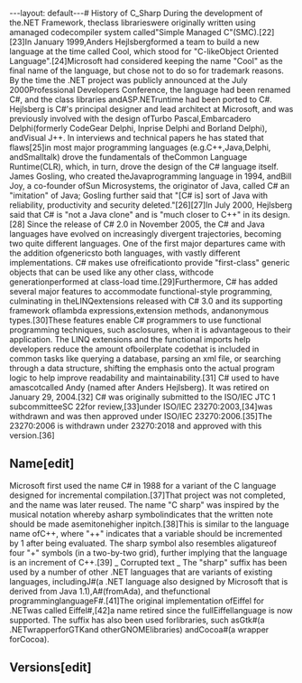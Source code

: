 ---layout: default---# History of C_Sharp
During the development of the.NET Framework, theclass librarieswere originally written using amanaged codecompiler system called"Simple Managed C"(SMC).[22][23]In January 1999,Anders Hejlsbergformed a team to build a new language at the time called Cool, which stood for "C-likeObject Oriented Language".[24]Microsoft had considered keeping the name "Cool" as the final name of the language, but chose not to do so for trademark reasons. By the time the .NET project was publicly announced at the July 2000Professional Developers Conference, the language had been renamed C#, and the class libraries andASP.NETruntime had been ported to C#.
Hejlsberg is C#'s principal designer and lead architect at Microsoft, and was previously involved with the design ofTurbo Pascal,Embarcadero Delphi(formerly CodeGear Delphi, Inprise Delphi and Borland Delphi), andVisual J++. In interviews and technical papers he has stated that flaws[25]in most major programming languages (e.g.C++,Java,Delphi, andSmalltalk) drove the fundamentals of theCommon Language Runtime(CLR), which, in turn, drove the design of the C# language itself.
James Gosling, who created theJavaprogramming language in 1994, andBill Joy, a co-founder ofSun Microsystems, the originator of Java, called C# an "imitation" of Java; Gosling further said that "[C# is] sort of Java with reliability, productivity and security deleted."[26][27]In July 2000, Hejlsberg said that C# is "not a Java clone" and is "much closer to C++" in its design.[28]
Since the release of C# 2.0 in November 2005, the C# and Java languages have evolved on increasingly divergent trajectories, becoming two quite different languages. One of the first major departures came with the addition ofgenericsto both languages, with vastly different implementations. C# makes use ofreificationto provide "first-class" generic objects that can be used like any other class, withcode generationperformed at class-load time.[29]Furthermore, C# has added several major features to accommodate functional-style programming, culminating in theLINQextensions released with C# 3.0 and its supporting framework oflambda expressions,extension methods, andanonymous types.[30]These features enable C# programmers to use functional programming techniques, such asclosures, when it is advantageous to their application. The LINQ extensions and the functional imports help developers reduce the amount ofboilerplate codethat is included in common tasks like querying a database, parsing an xml file, or searching through a data structure, shifting the emphasis onto the actual program logic to help improve readability and maintainability.[31]
C# used to have amascotcalled Andy (named after Anders Hejlsberg). It was retired on January 29, 2004.[32]
C# was originally submitted to the ISO/IEC JTC 1 subcommitteeSC 22for review,[33]under ISO/IEC 23270:2003,[34]was withdrawn and was then approved under ISO/IEC 23270:2006.[35]The 23270:2006 is withdrawn under 23270:2018 and approved with this version.[36]
## Name[edit]
Microsoft first used the name C# in 1988 for a variant of the C language designed for incremental compilation.[37]That project was not completed, and the name was later reused.
The name "C sharp" was inspired by the musical notation whereby asharp symbolindicates that the written note should be made asemitonehigher inpitch.[38]This is similar to the language name ofC++, where "++" indicates that a variable should be incremented by 1 after being evaluated. The sharp symbol also resembles aligatureof four "+" symbols (in a two-by-two grid), further implying that the language is an increment of C++.[39]
_ Corrupted text _
The "sharp" suffix has been used by a number of other .NET languages that are variants of existing languages, includingJ#(a .NET language also designed by Microsoft that is derived from Java 1.1),A#(fromAda), and thefunctional programminglanguageF#.[41]The original implementation ofEiffel for .NETwas called Eiffel#,[42]a name retired since the fullEiffellanguage is now supported. The suffix has also been used forlibraries, such asGtk#(a .NETwrapperforGTKand otherGNOMElibraries) andCocoa#(a wrapper forCocoa).
## Versions[edit]

